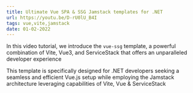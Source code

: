 ```yaml
---
title: Ultimate Vue SPA & SSG Jamstack templates for .NET
url: https://youtu.be/D-rU0lU_B4I
tags: vue,vite,jamstack
date: 01-02-2022
---
```


In this video tutorial, we introduce the `vue-ssg` template, a powerful combination of Vite, Vue3, and ServiceStack 
that offers an unparalleled developer experience

This template is specifically designed for .NET developers seeking a seamless and efficient Vue.js setup 
while employing the Jamstack architecture leveraging capabilities of Vite, Vue & ServiceStack
